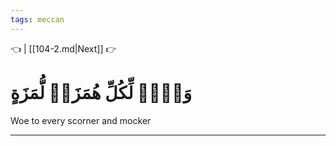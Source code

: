```yaml
---
tags: meccan
---
```


👈  | [[104-2.md|Next]] 👉

# وَيۡلٞ لِّكُلِّ هُمَزَةٖ لُّمَزَةٍ

Woe to every scorner and mocker

---

